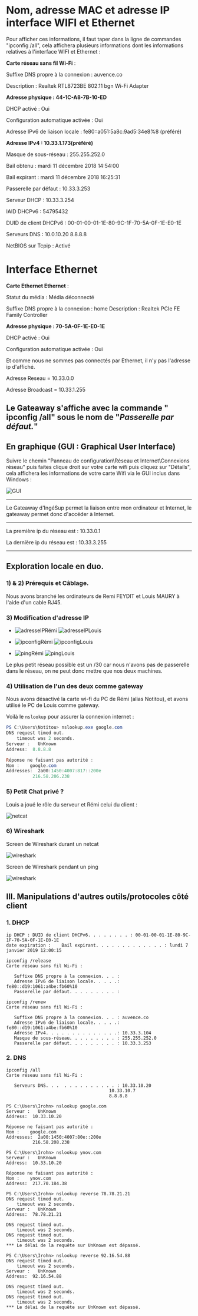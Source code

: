 Nom, adresse MAC et adresse IP interface WIFI et Ethernet
====================

Pour afficher ces informations, il faut taper dans la ligne de commandes "ipconfig /all", cela affichera plusieurs informations dont les informations relatives à l'interface WIFI et Ethernet : 


**Carte réseau sans fil Wi-Fi** :

   Suffixe DNS propre à la connexion : auvence.co

   Description : Realtek RTL8723BE 802.11 bgn Wi-Fi Adapter

   **Adresse physique : 44-1C-A8-7B-10-ED**

   DHCP activé : Oui

   Configuration automatique activée : Oui

   Adresse IPv6 de liaison locale : 
   fe80::a051:5a8c:9ad5:34e8%8 (préféré)

   **Adresse IPv4 : 10.33.1.173(préféré)**

   Masque de sous-réseau : 255.255.252.0

   Bail obtenu : mardi 11 décembre 2018 14:54:00

   Bail expirant : mardi 11 décembre 2018 16:25:31

   Passerelle par défaut : 10.33.3.253

   Serveur DHCP : 10.33.3.254

   IAID DHCPv6 : 54795432
   
   DUID de client DHCPv6 : 00-01-00-01-1E-80-9C-1F-70-5A-0F-1E-E0-1E

   Serveurs DNS : 10.0.10.20 
    8.8.8.8

   NetBIOS sur Tcpip : Activé

# Interface Ethernet #
**Carte Ethernet Ethernet** :

   Statut du média : Média déconnecté
   
   Suffixe DNS propre à la connexion : home
   Description : Realtek PCIe FE Family Controller
   
   **Adresse physique : 70-5A-0F-1E-E0-1E**

   DHCP activé : Oui

   Configuration automatique activée : Oui


Et comme nous ne sommes pas connectés par Ethernet, il n'y pas l'adresse ip d'affiché.

Adresse Reseau = 10.33.0.0

Adresse Broadcast = 10.33.1.255


Le Gateaway s'affiche avec la commande " ipconfig /all" sous le nom de "*Passerelle par défaut.*"
----------------

## En graphique (GUI : Graphical User Interface) ##

Suivre le chemin "Panneau de configuration\Réseau et Internet\Connexions réseau" puis faites clique droit sur votre carte wifi puis cliquez sur "Détails", cela affichera les informations de votre carte Wifi via le GUI inclus dans Windows : 

![GUI](images/GUI.png)

-----

Le Gateaway d'IngéSup permet la liaison entre mon ordinateur et Internet, le gateaway permet donc d'accéder à Internet.

-----

La première ip du réseau est : 10.33.0.1

La dernière ip du réseau est : 10.33.3.255

-----


## Exploration locale en duo.

### 1) & 2) Prérequis et Câblage.

Nous avons branché les ordinateurs de Remi FEYDIT et Louis MAURY à l'aide d'un cable RJ45.

### 3) Modification d'adresse IP

*    ![adresseIPRémi](images/IPRémi.png)
        ![adresseIPLouis](images/IPLouis.png)

*    ![ipconfigRémi](images/ipconfig_all_Rémi.png)
    ![ipconfigLouis](images/ipconfigLouis.png)

*    ![pingRémi](images/pingRémi.png)
    ![pingLouis](images/pingLouis.png)
    
Le plus petit réseau possible est un /30 car     nous n'avons pas de passerelle dans le     réseau, on ne peut donc mettre que nos deux machines.

### 4) Utilisation de l'un des deux comme gateway

Nous avons désactivé la carte wi-fi du PC de Rémi (alias Notitou), et avons utilisé le PC de Louis comme gateway.


Voilà le `nslookup` pour assurer la connexion internet :
```powershell
PS C:\Users\Notitou> nslookup.exe google.com
DNS request timed out.
    timeout was 2 seconds.
Serveur :   UnKnown
Address:  8.8.8.8

Réponse ne faisant pas autorité :
Nom :    google.com
Addresses:  2a00:1450:4007:817::200e
          216.58.206.238
```

### 5) Petit Chat privé ?

Louis a joué le rôle du serveur et Rémi celui du client :

![netcat](images/nchat_remi.png)

### 6) Wireshark

Screen de Wireshark durant un netcat

![wireshark](images/wireshark_netcat.png)

Screen de Wireshark pendant un ping

![wireshark](images/Wireshark.png)

## III. Manipulations d'autres outils/protocoles côté client

### 1. DHCP

```
ip DHCP : DUID de client DHCPv6. . . . . . . . : 00-01-00-01-1E-80-9C-1F-70-5A-0F-1E-E0-1E
date expiration :    Bail expirant. . . . . . . . . . . . . : lundi 7 janvier 2019 12:00:15
```

```
ipconfig /release
Carte réseau sans fil Wi-Fi :

   Suffixe DNS propre à la connexion. . . :
   Adresse IPv6 de liaison locale. . . . .: fe80::d19:1061:a4be:fb60%10
   Passerelle par défaut. . . . . . . . . :

ipconfig /renew
Carte réseau sans fil Wi-Fi :

   Suffixe DNS propre à la connexion. . . : auvence.co
   Adresse IPv6 de liaison locale. . . . .: fe80::d19:1061:a4be:fb60%10
   Adresse IPv4. . . . . . . . . . . . . .: 10.33.3.104
   Masque de sous-réseau. . . . . . . . . : 255.255.252.0
   Passerelle par défaut. . . . . . . . . : 10.33.3.253
```

### 2. DNS

```
ipconfig /all
Carte réseau sans fil Wi-Fi :

   Serveurs DNS. . .  . . . . . . . . . . : 10.33.10.20
                                       10.33.10.7
                                       8.8.8.8
````

```
PS C:\Users\Irohn> nslookup google.com
Serveur :   UnKnown
Address:  10.33.10.20

Réponse ne faisant pas autorité :
Nom :    google.com
Addresses:  2a00:1450:4007:80e::200e
          216.58.208.238

PS C:\Users\Irohn> nslookup ynov.com
Serveur :   UnKnown
Address:  10.33.10.20

Réponse ne faisant pas autorité :
Nom :    ynov.com
Address:  217.70.184.38

PS C:\Users\Irohn> nslookup reverse 78.78.21.21
DNS request timed out.
    timeout was 2 seconds.
Serveur :   UnKnown
Address:  78.78.21.21

DNS request timed out.
    timeout was 2 seconds.
DNS request timed out.
    timeout was 2 seconds.
*** Le délai de la requête sur UnKnown est dépassé.

PS C:\Users\Irohn> nslookup reverse 92.16.54.88
DNS request timed out.
    timeout was 2 seconds.
Serveur :   UnKnown
Address:  92.16.54.88

DNS request timed out.
    timeout was 2 seconds.
DNS request timed out.
    timeout was 2 seconds.
*** Le délai de la requête sur UnKnown est dépassé.
```







